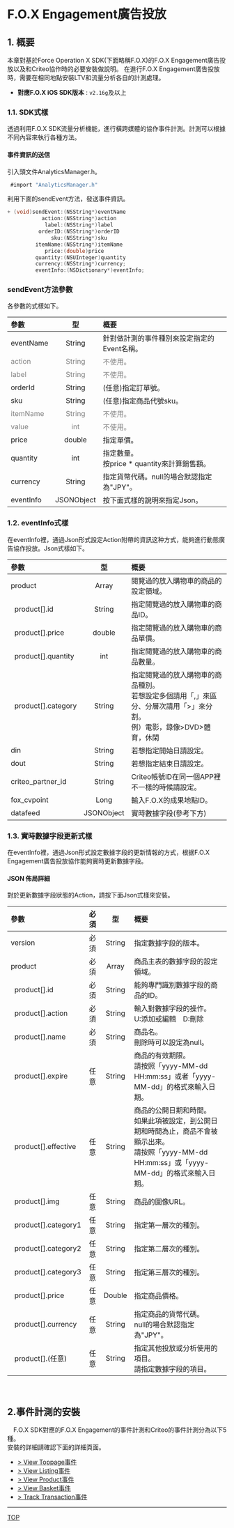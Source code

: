 # F.O.X Engagement廣告投放

## 1. 概要
本章對基於Force Operation X SDK(下面略稱F.O.X)的F.O.X Engagement廣告投放以及和Criteo協作時的必要安裝做說明。
在進行F.O.X Engagement廣告投放時，需要在相同地點安裝LTV和流量分析各自的計測處理。

* **對應F.O.X iOS SDK版本** : `v2.16g`及以上

### 1.1.	SDK式樣

透過利用F.O.X SDK流量分析機能，進行橫跨媒體的協作事件計測。計測可以根據不同內容來執行各種方法。

#### 事件資訊的送信

引入頭文件AnalyticsManager.h。
```objective-c
 #import "AnalyticsManager.h"
```

利用下面的sendEvent方法，發送事件資訊。
```objective-c
+ (void)sendEvent:(NSString*)eventName
           action:(NSString*)action
            label:(NSString*)label
          orderID:(NSString*)orderID
              sku:(NSString*)sku
         itemName:(NSString*)itemName
            price:(double)price
         quantity:(NSUInteger)quantity
         currency:(NSString*)currency;
         eventInfo:(NSDictionary*)eventInfo;
```

### sendEvent方法參數

各參數的式樣如下。

| 參數 | 型 | 概要 |
|:----------|:-----------:|:------------|
|eventName|String|針對做計測的事件種別來設定指定的Event名稱。|
|<span style="color:grey">action|<span style="color:grey">String|<span style="color:grey">不使用。|
|<span style="color:grey">label	|<span style="color:grey">String|<span style="color:grey">不使用。||orderId|String|(任意)指定訂單號。||sku	|String|(任意)指定商品代號sku。||<span style="color:grey">itemName|<span style="color:grey">String|<span style="color:grey">不使用。||<span style="color:grey">value	|<span style="color:grey">int|<span style="color:grey">不使用。||price|double|	指定單價。||quantity|int|	指定數量。<br>按price * quantity來計算銷售額。||currency|String|指定貨幣代碼。null的場合默認指定為"JPY"。||eventInfo|JSONObject|按下面式樣的說明來指定Json。|

### 1.2. eventInfo式樣
在eventInfo裡，通過Json形式設定Action附帶的資訊这种方式，能夠進行動態廣告協作投放。Json式樣如下。

| 參數 | 型 | 概要 |
|:----------|:-----------:|:------------|
|product|Array|閱覽過的放入購物車的商品的設定領域。|
|&nbsp;&nbsp;product[].id|String|指定閱覽過的放入購物車的商品ID。|
|&nbsp;&nbsp;product[].price|double|指定閱覽過的放入購物車的商品單價。|
|&nbsp;&nbsp;product[].quantity|int|指定閱覽過的放入購物車的商品數量。|
|&nbsp;&nbsp;product[].category|String|指定閱覽過的放入購物車的商品種別。<br>若想設定多個請用「,」來區分、分層次請用「>」來分割。<br>例）電影，錄像>DVD>體育，休閑|
|din|String|若想指定開始日請設定。|
|dout|String|若想指定結束日請設定。|
|criteo_partner_id|String|Criteo帳號ID在同一個APP裡不一樣的時候請設定。|
|fox_cvpoint|Long|輸入F.O.X的成果地點ID。|
|datafeed|JSONObject|實時數據字段(參考下方)|

### 1.3. 實時數據字段更新式樣
在eventInfo裡，通過Json形式設定數據字段的更新情報的方式，根据F.O.X Engagement廣告投放協作能夠實時更新數據字段。

#### JSON 佈局詳細

對於更新數據字段狀態的Action，請按下面Json式樣來安裝。

| 參數 |必須|型 | 概要 |
|:----------|:-------:|:----:|:------------|
|version|必須|String|指定數據字段的版本。|
|product|必須|Array|商品主表的數據字段的設定領域。|
|&nbsp;&nbsp;product[].id|必須|String|能夠專門識別數據字段的商品的ID。|
|&nbsp;&nbsp;product[].action|必須|String|輸入對數據字段的操作。<br>U:添加或編輯　D:刪除|
|&nbsp;&nbsp;product[].name|必須|String|商品名。<br>刪除時可以設定為null。|
|&nbsp;&nbsp;product[].expire|任意|String|商品的有效期限。<br>請按照「yyyy-MM-dd HH:mm:ss」或者「yyyy-MM-dd」的格式來輸入日期。|
|&nbsp;&nbsp;product[].effective|任意|String|商品的公開日期和時間。<br>如果此項被設定，到公開日期和時間為止，商品不會被顯示出來。<br>請按照「yyyy-MM-dd HH:mm:ss」或「yyyy-MM-dd」的格式來輸入日期。|
|&nbsp;&nbsp;product[].img|任意|String|商品的圖像URL。|
|&nbsp;&nbsp;product[].category1|任意|String|指定第一層次的種別。|
|&nbsp;&nbsp;product[].category2|任意|String|指定第二層次的種別。|
|&nbsp;&nbsp;product[].category3|任意|String|指定第三層次的種別。|
|&nbsp;&nbsp;product[].price|任意|Double|指定商品價格。|
|&nbsp;&nbsp;product[].currency|任意|String|指定商品的貨幣代碼。<br>null的場合默認指定為"JPY"。|
|&nbsp;&nbsp;product[].(任意)|任意|String|指定其他投放或分析使用的項目。<br>請指定數據字段的項目。|

　　　
## 2.事件計測的安裝
　F.O.X SDK對應的F.O.X Engagement的事件計測和Criteo的事件計測分為以下5種。<br>安裝的詳細請確認下面的詳細頁面。

* [> View Toppage事件](./ViewToppageEvent.md)
* [> View Listing事件](./ViewListingEvent.md)
* [> View Product事件](./ViewProductEvent.md)
* [> View Basket事件](./ViewBasketEvent.md)
* [> Track Transaction事件](./ViewTransactionEvent.md)


---
[TOP](/lang/zh-tw/README.md)
